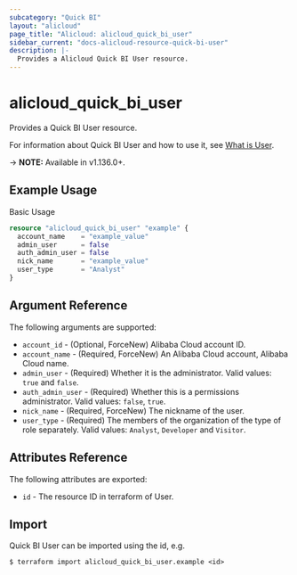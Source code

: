 ```yaml
---
subcategory: "Quick BI"
layout: "alicloud"
page_title: "Alicloud: alicloud_quick_bi_user"
sidebar_current: "docs-alicloud-resource-quick-bi-user"
description: |-
  Provides a Alicloud Quick BI User resource.
---
```


# alicloud\_quick\_bi\_user

Provides a Quick BI User resource.

For information about Quick BI User and how to use it, see [What is User](https://www.alibabacloud.com/help/doc-detail/33813.htm).

-> **NOTE:** Available in v1.136.0+.

## Example Usage

Basic Usage

```terraform
resource "alicloud_quick_bi_user" "example" {
  account_name    = "example_value"
  admin_user      = false
  auth_admin_user = false
  nick_name       = "example_value"
  user_type       = "Analyst"
}

```

## Argument Reference

The following arguments are supported:

* `account_id` - (Optional, ForceNew) Alibaba Cloud account ID.
* `account_name` - (Required, ForceNew) An Alibaba Cloud account, Alibaba Cloud name.
* `admin_user` - (Required) Whether it is the administrator. Valid values: `true` and `false`.
* `auth_admin_user` - (Required) Whether this is a permissions administrator. Valid values: `false`, `true`.
* `nick_name` - (Required, ForceNew) The nickname of the user.
* `user_type` - (Required) The members of the organization of the type of role separately. Valid values: `Analyst`, `Developer` and `Visitor`.

## Attributes Reference

The following attributes are exported:

* `id` - The resource ID in terraform of User.

## Import

Quick BI User can be imported using the id, e.g.

```
$ terraform import alicloud_quick_bi_user.example <id>
```